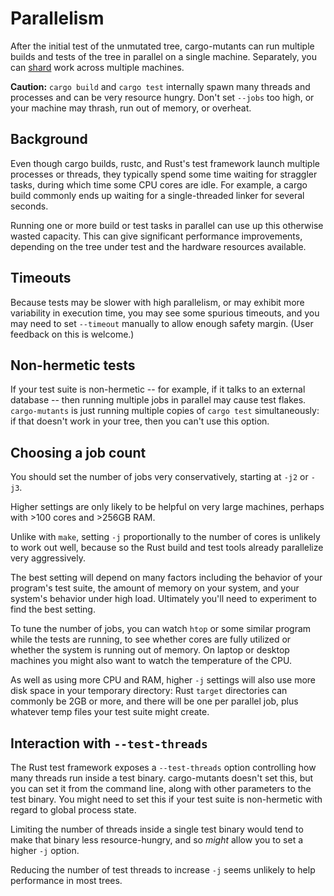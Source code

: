 # Parallelism

After the initial test of the unmutated tree, cargo-mutants can run multiple
builds and tests of the tree in parallel on a single machine. Separately, you can
[shard](shards.md) work across multiple machines.

**Caution:** `cargo build` and `cargo test` internally spawn many threads and processes and can be very resource hungry. Don't set `--jobs` too high, or your machine may thrash, run out of memory, or overheat.

## Background

Even though cargo builds, rustc, and Rust's test framework launch multiple
processes or threads, they typically spend some time waiting for straggler tasks, during which time some CPU cores are idle. For example, a cargo build commonly ends up waiting for a single-threaded linker for several seconds.

Running one or more build or test tasks in parallel can use up this otherwise wasted capacity.
This can give significant performance improvements, depending on the tree under test and the hardware resources available.

## Timeouts

Because tests may be slower with high parallelism, or may exhibit more variability in execution time, you may see some spurious timeouts, and you may need to set `--timeout` manually to allow enough safety margin. (User feedback on this is welcome.)

## Non-hermetic tests

If your test suite is non-hermetic -- for example, if it talks to an external database -- then running multiple jobs in parallel may cause test flakes. `cargo-mutants` is just running multiple copies of `cargo test` simultaneously: if that doesn't work in your tree, then you can't use this option.

## Choosing a job count

You should set the number of jobs very conservatively, starting at `-j2` or `-j3`.

Higher settings are only likely to be helpful on very large machines, perhaps with >100 cores and >256GB RAM.

Unlike with `make`, setting `-j` proportionally to the number of cores is unlikely to work out well, because so the Rust build and test tools already parallelize very aggressively.

The best setting will depend on many factors including the behavior of your
program's test suite, the amount of memory on your system, and your system's
behavior under high load. Ultimately you'll need to experiment to find the best setting.

To tune the number of jobs, you can watch `htop` or some similar program while the tests are running, to see whether cores are fully utilized or whether the system is running out of memory. On laptop or desktop machines you might also want to watch the temperature of the CPU.

As well as using more CPU and RAM, higher `-j` settings will also use more disk space in your temporary directory: Rust `target` directories can commonly be 2GB or more, and there will be one per parallel job, plus whatever temp files your test suite might create.

## Interaction with `--test-threads`

The Rust test framework exposes a `--test-threads` option controlling how many threads run inside a test binary. cargo-mutants doesn't set this, but you can set it from the command line, along with other parameters to the test binary. You might need to set this if your test suite is non-hermetic with regard to global process state.

Limiting the number of threads inside a single test binary would tend to make that binary less resource-hungry, and so _might_ allow you to set a higher `-j` option.

Reducing the number of test threads to increase `-j`  seems unlikely to help performance in most trees.
